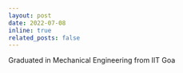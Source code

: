 ```yaml
---
layout: post
date: 2022-07-08
inline: true
related_posts: false
---
```


Graduated in Mechanical Engineering from IIT Goa

